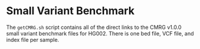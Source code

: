 # Small Variant Benchmark
The `getCMRG.sh` script contains all of the direct links to the CMRG v1.0.0 small variant benchmark files for HG002.
There is one bed file, VCF file, and index file per sample.
